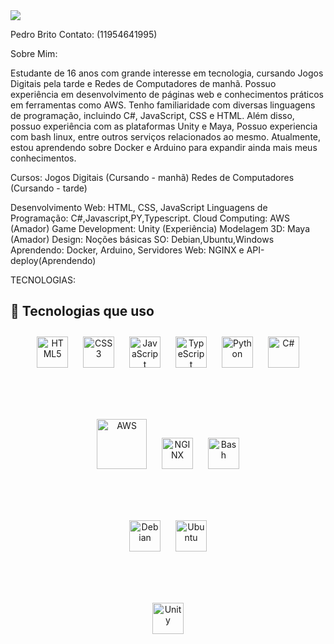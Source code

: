 <img src="https://github-readme-stats.vercel.app/api/top-langs/?username=Pedro-Britoo&layout=compact&langs_count=6&theme=dark" />




Pedro Brito
Contato: (11954641995)

Sobre Mim:

Estudante de 16 anos com grande interesse em tecnologia, cursando Jogos Digitais pela tarde e Redes de Computadores de manhã. Possuo experiência em desenvolvimento de páginas web e conhecimentos práticos em ferramentas como AWS. Tenho familiaridade com diversas linguagens de programação, incluindo C#, JavaScript, CSS e HTML. Além disso, possuo experiência com as plataformas Unity e Maya, Possuo experiencia com bash linux, entre outros serviços relacionados ao mesmo. Atualmente, estou aprendendo sobre Docker e Arduino para expandir ainda mais meus conhecimentos.

Cursos:
Jogos Digitais (Cursando - manhã)
Redes de Computadores (Cursando - tarde)

Desenvolvimento Web: HTML, CSS, JavaScript
Linguagens de Programação: C#,Javascript,PY,Typescript.
Cloud Computing: AWS (Amador)
Game Development: Unity (Experiência)
Modelagem 3D: Maya (Amador)
Design: Noções básicas
SO: Debian,Ubuntu,Windows
Aprendendo: Docker, Arduino, Servidores Web: NGINX e API-deploy(Aprendendo)

TECNOLOGIAS:

## 🚀 Tecnologias que uso

<div align="center">
  
  <!-- Linguagens -->
  <img src="https://cdn.jsdelivr.net/gh/devicons/devicon/icons/html5/html5-original.svg" width="50px" alt="HTML5" style="margin: 10px;"/>
  <img src="https://cdn.jsdelivr.net/gh/devicons/devicon/icons/css3/css3-original.svg" width="50px" alt="CSS3" style="margin: 10px;"/>
  <img src="https://cdn.jsdelivr.net/gh/devicons/devicon/icons/javascript/javascript-original.svg" width="50px" alt="JavaScript" style="margin: 10px;"/>
  <img src="https://cdn.jsdelivr.net/gh/devicons/devicon/icons/typescript/typescript-original.svg" width="50px" alt="TypeScript" style="margin: 10px;"/>
  <img src="https://cdn.jsdelivr.net/gh/devicons/devicon/icons/python/python-original.svg" width="50px" alt="Python" style="margin: 10px;"/>
  <img src="https://cdn.jsdelivr.net/gh/devicons/devicon/icons/csharp/csharp-original.svg" width="50px" alt="C#" style="margin: 10px;"/>
  
  <br/><br/>
  
  <!-- DevOps & Infraestrutura -->
  <img src="https://cdn.jsdelivr.net/gh/devicons/devicon/icons/amazonwebservices/amazonwebservices-original-wordmark.svg" width="80px" alt="AWS" style="margin: 10px;"/>
  <img src="https://cdn.jsdelivr.net/gh/devicons/devicon/icons/nginx/nginx-original.svg" width="50px" alt="NGINX" style="margin: 10px;"/>
  <img src="https://cdn.jsdelivr.net/gh/devicons/devicon/icons/bash/bash-original.svg" width="50px" alt="Bash" style="margin: 10px;"/>
  
  <br/><br/>
  
  <!-- Sistemas Operacionais -->
  <img src="https://cdn.jsdelivr.net/gh/devicons/devicon/icons/debian/debian-original.svg" width="50px" alt="Debian" style="margin: 10px;"/>
  <img src="https://cdn.jsdelivr.net/gh/devicons/devicon/icons/ubuntu/ubuntu-plain.svg" width="50px" alt="Ubuntu" style="margin: 10px;"/>
  
  <br/><br/>
  
  <!-- Game Dev -->
  <img src="https://cdn.jsdelivr.net/gh/devicons/devicon/icons/unity/unity-original.svg" width="50px" alt="Unity" style="margin: 10px;"/>
  
</div>

